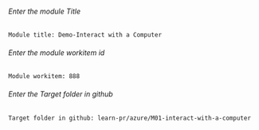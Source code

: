 		
###### Enter the module Title
```
Module title: Demo-Interact with a Computer
```
###### Enter the module workitem id
```
Module workitem: 888
```
###### Enter the Target folder in github
```
Target folder in github: learn-pr/azure/M01-interact-with-a-computer
```
